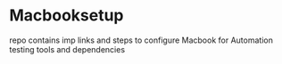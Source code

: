 # Macbooksetup
repo contains imp links and steps to configure Macbook for Automation testing tools and dependencies
